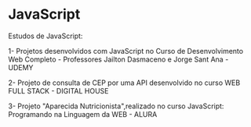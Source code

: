 # JavaScript
Estudos de JavaScript:

1- Projetos desenvolvidos com JavaScript no Curso de Desenvolvimento Web Completo - Professores Jailton Dasmaceno e Jorge Sant Ana - UDEMY


2- Projeto de consulta de CEP por uma API desenvolvido no curso WEB FULL STACK - DIGITAL HOUSE


3- Projeto "Aparecida Nutricionista",realizado no curso JavaScript: Programando na Linguagem da WEB - ALURA
